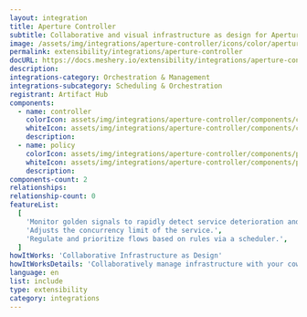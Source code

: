 ```yaml
---
layout: integration
title: Aperture Controller
subtitle: Collaborative and visual infrastructure as design for Aperture Controller
image: /assets/img/integrations/aperture-controller/icons/color/aperture-controller-color.svg
permalink: extensibility/integrations/aperture-controller
docURL: https://docs.meshery.io/extensibility/integrations/aperture-controller
description:
integrations-category: Orchestration & Management
integrations-subcategory: Scheduling & Orchestration
registrant: Artifact Hub
components:
  - name: controller
    colorIcon: assets/img/integrations/aperture-controller/components/controller/icons/color/controller-color.svg
    whiteIcon: assets/img/integrations/aperture-controller/components/controller/icons/white/controller-white.svg
    description:
  - name: policy
    colorIcon: assets/img/integrations/aperture-controller/components/policy/icons/color/policy-color.svg
    whiteIcon: assets/img/integrations/aperture-controller/components/policy/icons/white/policy-white.svg
    description:
components-count: 2
relationships:
relationship-count: 0
featureList:
  [
    'Monitor golden signals to rapidly detect service deterioration and load build-up.',
    'Adjusts the concurrency limit of the service.',
    'Regulate and prioritize flows based on rules via a scheduler.',
  ]
howItWorks: 'Collaborative Infrastructure as Design'
howItWorksDetails: 'Collaboratively manage infrastructure with your coworkers synchronously sharing the same designs.'
language: en
list: include
type: extensibility
category: integrations
---
```

